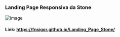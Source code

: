 ### Landing Page Responsiva da Stone

![image](https://user-images.githubusercontent.com/86209425/184513339-5e6c4fb8-3d82-46c1-a55d-e7469d989869.png)


#### Link: https://fnsigor.github.io/Landing_Page_Stone/
